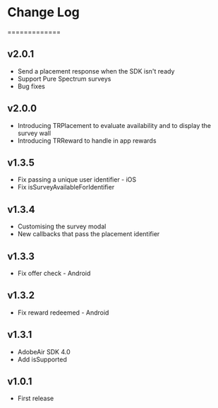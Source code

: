# Change Log
=============

## v2.0.1
* Send a placement response when the SDK isn't ready
* Support Pure Spectrum surveys
* Bug fixes

## v2.0.0
* Introducing TRPlacement to evaluate availability and to display the survey wall
* Introducing TRReward to handle in app rewards

## v1.3.5
- Fix passing a unique user identifier - iOS
- Fix isSurveyAvailableForIdentifier

## v1.3.4
 - Customising the survey modal
 - New callbacks that pass the placement identifier

## v1.3.3
- Fix offer check - Android

## v1.3.2
- Fix reward redeemed -  Android

## v1.3.1
- AdobeAir SDK 4.0
- Add isSupported

## v1.0.1
- First release
